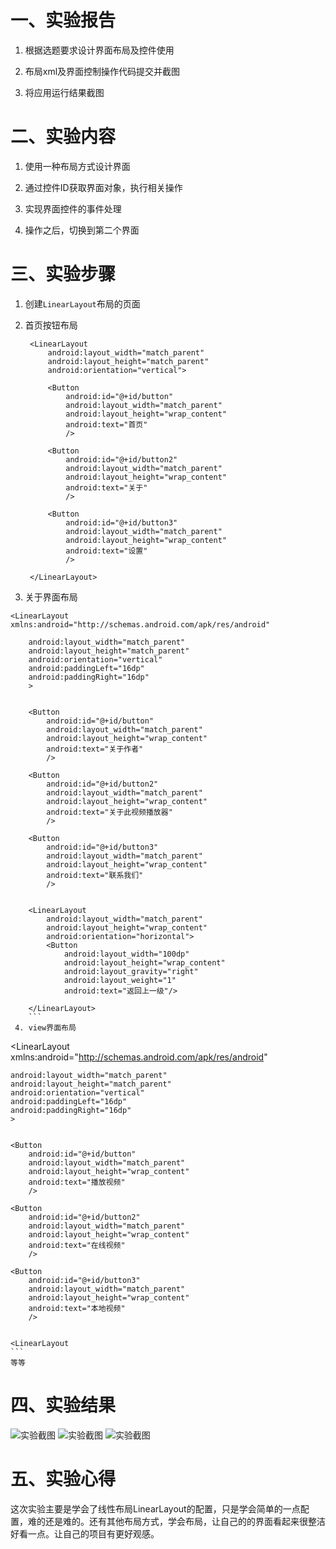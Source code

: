 # 一、实验报告

1. 根据选题要求设计界面布局及控件使用

2. 布局xml及界面控制操作代码提交并截图

3. 将应用运行结果截图

# 二、实验内容

1. 使用一种布局方式设计界面

2. 通过控件ID获取界面对象，执行相关操作

3. 实现界面控件的事件处理

4. 操作之后，切换到第二个界面

# 三、实验步骤

1. 创建`LinearLayout`布局的页面

2. 首页按钮布局
   ```
    <LinearLayout
        android:layout_width="match_parent"
        android:layout_height="match_parent"
        android:orientation="vertical">

        <Button
            android:id="@+id/button"
            android:layout_width="match_parent"
            android:layout_height="wrap_content"
            android:text="首页"
            />

        <Button
            android:id="@+id/button2"
            android:layout_width="match_parent"
            android:layout_height="wrap_content"
            android:text="关于"
            />

        <Button
            android:id="@+id/button3"
            android:layout_width="match_parent"
            android:layout_height="wrap_content"
            android:text="设置"
            />

    </LinearLayout>
    ```
3. 关于界面布局
```
<LinearLayout xmlns:android="http://schemas.android.com/apk/res/android"

    android:layout_width="match_parent"
    android:layout_height="match_parent"
    android:orientation="vertical"
    android:paddingLeft="16dp"
    android:paddingRight="16dp"
    >


    <Button
        android:id="@+id/button"
        android:layout_width="match_parent"
        android:layout_height="wrap_content"
        android:text="关于作者"
        />

    <Button
        android:id="@+id/button2"
        android:layout_width="match_parent"
        android:layout_height="wrap_content"
        android:text="关于此视频播放器"
        />

    <Button
        android:id="@+id/button3"
        android:layout_width="match_parent"
        android:layout_height="wrap_content"
        android:text="联系我们"
        />


    <LinearLayout
        android:layout_width="match_parent"
        android:layout_height="wrap_content"
        android:orientation="horizontal">
        <Button
            android:layout_width="100dp"
            android:layout_height="wrap_content"
            android:layout_gravity="right"
            android:layout_weight="1"
            android:text="返回上一级"/>
        
    </LinearLayout>
    ```
 4. view界面布局
 ```
 <LinearLayout xmlns:android="http://schemas.android.com/apk/res/android"

    android:layout_width="match_parent"
    android:layout_height="match_parent"
    android:orientation="vertical"
    android:paddingLeft="16dp"
    android:paddingRight="16dp"
    >


    <Button
        android:id="@+id/button"
        android:layout_width="match_parent"
        android:layout_height="wrap_content"
        android:text="播放视频"
        />

    <Button
        android:id="@+id/button2"
        android:layout_width="match_parent"
        android:layout_height="wrap_content"
        android:text="在线视频"
        />

    <Button
        android:id="@+id/button3"
        android:layout_width="match_parent"
        android:layout_height="wrap_content"
        android:text="本地视频"
        />


    <LinearLayout
    ```
    等等
# 四、实验结果

![实验截图](https://raw.githubusercontent.com/Xiaohuang-12/android-labs-2020/master/students/net1814080903216/lab4-01.png)
![实验截图](https://raw.githubusercontent.com/Xiaohuang-12/android-labs-2020/master/students/net1814080903216/lab4-02.png)
![实验截图](https://raw.githubusercontent.com/Xiaohuang-12/android-labs-2020/master/students/net1814080903216/lab4-03.png)

# 五、实验心得
这次实验主要是学会了线性布局LinearLayout的配置，只是学会简单的一点配置，难的还是难的。还有其他布局方式，学会布局，让自己的的界面看起来很整洁好看一点。让自己的项目有更好观感。
